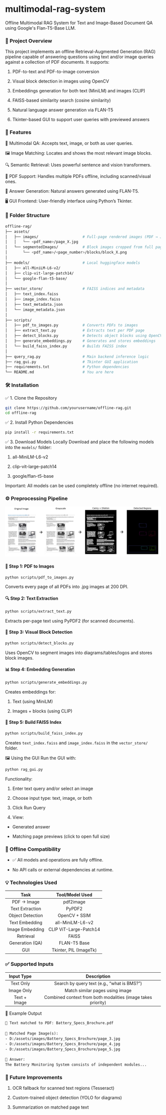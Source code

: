 # multimodal-rag-system
Offline Multimodal RAG System for Text and Image-Based Document QA using Google's Flan-T5-Base LLM.

### 📝 Project Overview
This project implements an offline Retrieval-Augmented Generation (RAG) pipeline capable of answering questions using text and/or image queries against a collection of PDF documents. 
It supports:

1. PDF-to-text and PDF-to-image conversion

2. Visual block detection in images using OpenCV

3. Embeddings generation for both text (MiniLM) and images (CLIP)

4. FAISS-based similarity search (cosine similarity)

5. Natural language answer generation via FLAN-T5

6. Tkinter-based GUI to support user queries with previewed answers

### 🚀 Features

🧠 Multimodal QA: Accepts text, image, or both as user queries.

🖼️ Image Matching: Locates and shows the most relevant image blocks.

🔍 Semantic Retrieval: Uses powerful sentence and vision transformers.

📄 PDF Support: Handles multiple PDFs offline, including scanned/visual ones.

💬 Answer Generation: Natural answers generated using FLAN-T5.

🖥️ GUI Frontend: User-friendly interface using Python’s Tkinter.


### 📂 Folder Structure
```bash
offline-rag/
├── assets/
│   ├── images/                    # Full-page rendered images (PDF → JPG)
│   │   └── <pdf_name>/page_X.jpg
│   └── segmentedImages/           # Block images cropped from full pages
│       └── <pdf_name>/<page_number>/blocks/block_X.png
│
├── models/                        # Local huggingface models
│   ├── all-MiniLM-L6-v2/
│   ├── clip-vit-large-patch14/
│   └── google-flan-t5-base/
│
├── vector_store/                  # FAISS indices and metadata
│   ├── text_index.faiss
│   ├── image_index.faiss
│   ├── text_metadata.json
│   └── image_metadata.json
│
├── scripts/
│   ├── pdf_to_images.py           # Converts PDFs to images
│   ├── extract_text.py            # Extracts text per PDF page
│   ├── detect_blocks.py           # Detects object blocks using OpenCV
│   ├── generate_embeddings.py     # Generates and stores embeddings
│   └── build_faiss_index.py       # Builds FAISS index
│
├── query_rag.py                   # Main backend inference logic
├── rag_gui.py                     # Tkinter GUI application
├── requirements.txt               # Python dependencies
└── README.md                      # You are here
```

### 🛠️ Installation
✅ 1. Clone the Repository

```bash
git clone https://github.com/yourusername/offline-rag.git
cd offline-rag
```

✅ 2. Install Python Dependencies
```bash
pip install -r requirements.txt
```

✅ 3. Download Models Locally
Download and place the following models into the ```models/``` folder:

1. all-MiniLM-L6-v2

2. clip-vit-large-patch14

3. google/flan-t5-base

Important: All models can be used completely offline (no internet required).

### ⚙️ Preprocessing Pipeline


![contour detection](assets/sample_images/image.png)

#### 📄 Step 1: PDF to Images
```bash
python scripts/pdf_to_images.py
```
Converts every page of all PDFs into .jpg images at 200 DPI.

#### 🔍 Step 2: Text Extraction
```bash
python scripts/extract_text.py
```
Extracts per-page text using PyPDF2 (for scanned documents).

#### 🧩 Step 3: Visual Block Detection
```bash
python scripts/detect_blocks.py
```
Uses OpenCV to segment images into diagrams/tables/logos and stores block images.

#### 📊 Step 4: Embedding Generation
```bash
python scripts/generate_embeddings.py
```
Creates embeddings for:

1. Text (using MiniLM)

2. Images + blocks (using CLIP)

#### 🧠 Step 5: Build FAISS Index
```bash
python scripts/build_faiss_index.py
```
Creates ```text_index.faiss``` and ```image_index.faiss``` in the ```vector_store/``` folder.

🖼️ Using the GUI
Run the GUI with:

```bash
python rag_gui.py
```
Functionality:

1. Enter text query and/or select an image

2. Choose input type: text, image, or both

3. Click Run Query

4. View:

- Generated answer

- Matching page previews (click to open full size)

### 📡 Offline Compatibility

- ✅ All models and operations are fully offline.

- No API calls or external dependencies at runtime.

### 💡 Technologies Used

| Task	| Tool/Model Used |
|:-------:|:------------------:|
| PDF → Image | pdf2image |
| Text Extraction | PyPDF2 |
| Object Detection | OpenCV + SSIM |
| Text Embedding | all-MiniLM-L6-v2 |
| Image Embedding	| CLIP ViT-Large-Patch14 |
| Retrieval	| FAISS |
| Generation (QA)	| FLAN-T5 Base |
| GUI	| Tkinter, PIL (ImageTk) |

### ✅ Supported Inputs
| Input Type | Description |
|:------------:|:-------------:|
| Text Only |	Search by query text (e.g., “what is BMS?”) |
| Image Only | Match similar pages using image |
| Text + Image | Combined context from both modalities (image takes priority) |

📌 Example Output
```txt
📌 Text matched to PDF: Battery_Specs_Brochure.pdf

📄 Matched Page Image(s):
- D:/assets/images/Battery_Specs_Brochure/page_3.jpg
- D:/assets/images/Battery_Specs_Brochure/page_4.jpg
- D:/assets/images/Battery_Specs_Brochure/page_5.jpg

🧠 Answer:
The Battery Monitoring System consists of independent modules...
```

### 🏁 Future Improvements
1. OCR fallback for scanned text regions (Tesseract)

2. Custom-trained object detection (YOLO for diagrams)

3. Summarization on matched page text

